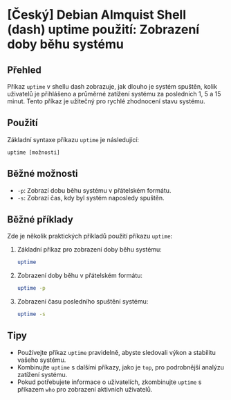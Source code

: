 # [Český] Debian Almquist Shell (dash) uptime použití: Zobrazení doby běhu systému

## Přehled
Příkaz `uptime` v shellu dash zobrazuje, jak dlouho je systém spuštěn, kolik uživatelů je přihlášeno a průměrné zatížení systému za posledních 1, 5 a 15 minut. Tento příkaz je užitečný pro rychlé zhodnocení stavu systému.

## Použití
Základní syntaxe příkazu `uptime` je následující:

```
uptime [možnosti]
```

## Běžné možnosti
- `-p`: Zobrazí dobu běhu systému v přátelském formátu.
- `-s`: Zobrazí čas, kdy byl systém naposledy spuštěn.

## Běžné příklady
Zde je několik praktických příkladů použití příkazu `uptime`:

1. Základní příkaz pro zobrazení doby běhu systému:
   ```sh
   uptime
   ```

2. Zobrazení doby běhu v přátelském formátu:
   ```sh
   uptime -p
   ```

3. Zobrazení času posledního spuštění systému:
   ```sh
   uptime -s
   ```

## Tipy
- Používejte příkaz `uptime` pravidelně, abyste sledovali výkon a stabilitu vašeho systému.
- Kombinujte `uptime` s dalšími příkazy, jako je `top`, pro podrobnější analýzu zatížení systému.
- Pokud potřebujete informace o uživatelích, zkombinujte `uptime` s příkazem `who` pro zobrazení aktivních uživatelů.
